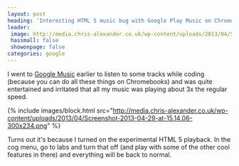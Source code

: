 ```yaml
---
layout: post
heading: 'Interesting HTML 5 music bug with Google Play Music on Chromebooks'
leader:
 image: http://media.chris-alexander.co.uk/wp-content/uploads/2013/04/Screenshot-2013-04-29-at-15.14.06-300x234.png
 hassmall: false
 showonpage: false
categories: google
---
```


I went to [Google Music](https://play.google.com/music/listen) earlier to listen to some tracks while coding (because you can do all these things on Chromebooks) and was quite entertained and irritated that all my music was playing about 3x the regular speed.

{% include images/block.html src="http://media.chris-alexander.co.uk/wp-content/uploads/2013/04/Screenshot-2013-04-29-at-15.14.06-300x234.png" %}

Turns out it's because I turned on the experimental HTML 5 playback. In the cog menu, go to labs and turn that off (and play with some of the other cool features in there) and everything will be back to normal.
